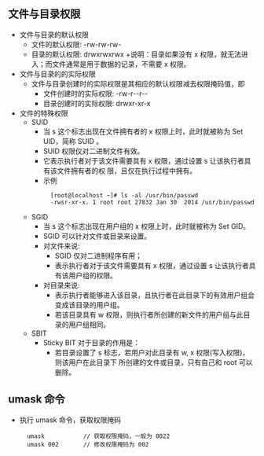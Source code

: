 
## 文件与目录权限
- 文件与目录的默认权限
    + 文件的默认权限: -rw-rw-rw-
    + 目录的默认权限: drwxrwxrwx
    +说明：目录如果没有 x 权限，就无法进入；而文件通常是用于数据的记录，不需要 x 权限。
- 文件与目录的的实际权限
    + 文件与目录创建时的实际权限是其相应的默认权限减去权限掩码值，即
        + 文件创建时的实际权限: -rw-r--r--
        + 目录创建时的实际权限: drwxr-xr-x
- 文件的特殊权限
    + SUID
        + 当 s 这个标志出现在文件拥有者的 x 权限上时，此时就被称为 Set UID，简称 SUID 。
        + SUID 权限仅对二进制文件有效。
        + 它表示执行者对于该文件需要具有 x 权限，通过设置 s 让该执行者具有该文件拥有者的权
          限，且仅在执行过程中拥有。
        + 示例
          ```shell
            [root@localhost ~]# ls -al /usr/bin/passwd
            -rwsr-xr-x. 1 root root 27832 Jan 30  2014 /usr/bin/passwd
          ```
    + SGID
        + 当 s 这个标志出现在用户组的 x 权限上时，此时就被称为 Set GID。
        + SGID 可以针对文件或目录来设置。
        + 对文件来说:
            + SGID 仅对二进制程序有用；
            + 表示执行者对于该文件需要具有 x 权限，通过设置 s 让该执行者具有该用户组的权限。
        + 对目录来说:
            + 表示执行者能够进入该目录，且执行者在此目录下的有效用户组会变成该目录的用户组。
            + 若该目录具有 w 权限，则执行者所创建的新文件的用户组与此目录的用户组相同。
    + SBIT
        + Sticky BIT 对于目录的作用是：
            + 若目录设置了 s 标志，若用户对此目录有 w, x 权限(写入权限)，则该用户在此目录下
              所创建的文件或目录，只有自己和 root 可以删除。

## umask 命令
- 执行 umask 命令，获取权限掩码
  ```shell
    umask           // 获取权限掩码，一般为 0022
    umask 002       // 修改权限掩码为 002
  ```
    


